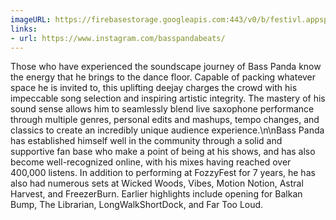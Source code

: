 ```yaml
---
imageURL: https://firebasestorage.googleapis.com:443/v0/b/festivl.appspot.com/o/userContent%2F09A4C3A9-4468-4EFA-9127-5B8679DF15F5.png?alt=media&token=d66c60b7-4d8c-432c-a449-b69966ac82b3
links:
- url: https://www.instagram.com/basspandabeats/
---
```

Those who have experienced the soundscape journey of Bass Panda know the energy that he brings to the dance floor. Capable of packing whatever space he is invited to, this uplifting deejay charges the crowd with his impeccable song selection and inspiring artistic integrity. The mastery of his sound sense allows him to seamlessly blend live saxophone performance through multiple genres, personal edits and mashups, tempo changes, and classics to create an incredibly unique audience experience.\n\nBass Panda has established himself well in the community through a solid and supportive fan base who make a point of being at his shows, and has also become well-recognized online, with his mixes having reached over 400,000 listens. In addition to performing at FozzyFest for 7 years, he has also had numerous sets at Wicked Woods, Vibes, Motion Notion, Astral Harvest, and FreezerBurn. Earlier highlights include opening for Balkan Bump, The Librarian, LongWalkShortDock, and Far Too Loud.